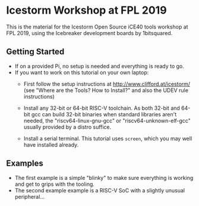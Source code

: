 # Icestorm Workshop at FPL 2019

This is the material for the Icestorm Open Source iCE40 tools workshop at
FPL 2019, using the Icebreaker development boards by 1bitsquared.

## Getting Started

 - If on a provided Pi, no setup is needed and everything is ready to go.
 - If you want to work on this tutorial on your own laptop:
 	- First follow the setup instructions at
 	  http://www.clifford.at/icestorm/
 	  (see "Where are the Tools? How to Install?" and also the UDEV rule
 	  instructions)

 	- Install any 32-bit or 64-bit RISC-V toolchain. As both 32-bit and
 	  64-bit gcc can build 32-bit binaries when standard libraries aren't
 	  needed, the "riscv64-linux-gnu-gcc" or "riscv64-unknown-elf-gcc"
 	  usually provided by a distro suffice.

 	- Install a serial terminal. This tutorial uses `screen`, which you
 	  may well have installed already.

## Examples

 - The first example is a simple "blinky" to make sure everything is
	  working and get to grips with the tooling.
 - The second example example is a RISC-V SoC with a slightly unusual
	  peripheral...